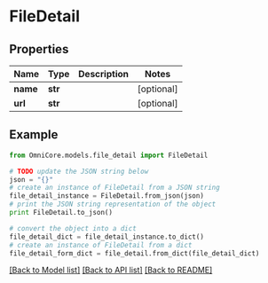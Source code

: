 # FileDetail


## Properties
Name | Type | Description | Notes
------------ | ------------- | ------------- | -------------
**name** | **str** |  | [optional] 
**url** | **str** |  | [optional] 

## Example

```python
from OmniCore.models.file_detail import FileDetail

# TODO update the JSON string below
json = "{}"
# create an instance of FileDetail from a JSON string
file_detail_instance = FileDetail.from_json(json)
# print the JSON string representation of the object
print FileDetail.to_json()

# convert the object into a dict
file_detail_dict = file_detail_instance.to_dict()
# create an instance of FileDetail from a dict
file_detail_form_dict = file_detail.from_dict(file_detail_dict)
```
[[Back to Model list]](../README.md#documentation-for-models) [[Back to API list]](../README.md#documentation-for-api-endpoints) [[Back to README]](../README.md)



